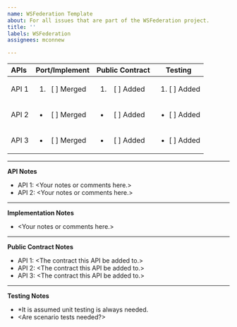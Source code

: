 ```yaml
---
name: WSFederation Template
about: For all issues that are part of the WSFederation project.
title: ''
labels: WSFederation
assignees: mconnew

---
```


| APIs | Port/Implement | Public Contract | Testing |
| :------------ | :-------------: | :------------: | :------------: |
API 1 | <ol><li>[ ] Merged</li></ol> | <ol><li>[ ] Added</li></ol> | <ol><li>[ ] Added</li></ol> |
API 2 | <ul><li>[ ] Merged</li></ul> | <ul><li>[ ] Added</li></ul> | <ul><li>[ ] Added</li></ul> |
API 3 | <ul><li>[ ] Merged</li></ul> | <ul><li>[ ] Added</li></ul> | <ul><li>[ ] Added</li></ul> |
***
**API Notes**
- API 1: \<Your notes or comments here.\>
- API 2: \<Your notes or comments here.\>
***
**Implementation Notes**
- \<Your notes or comments here.\>
***
**Public Contract Notes**
- API 1: \<The contract this API be added to.\>
- API 2: \<The contract this API be added to.\>
- API 3: \<The contract this API be added to.\>
***
**Testing Notes**
- *It is assumed unit testing is always needed.
- \<Are scenario tests needed?\>
